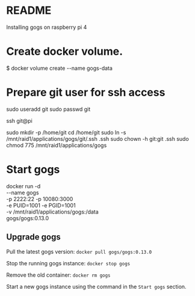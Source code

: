 # README #

Installing gogs on raspberry pi 4

# Create docker volume.
$ docker volume create --name gogs-data

# Prepare git user for ssh access
sudo useradd git
sudo passwd git

ssh git@pi

sudo mkdir -p /home/git
cd /home/git
sudo ln -s /mnt/raid1/applications/gogs/git/.ssh .ssh
sudo chown -h git:git .ssh
sudo chmod 775 /mnt/raid1/applications/gogs

# Start gogs
docker run -d \
    --name gogs \
    -p 2222:22 -p 10080:3000 \
    -e PUID=1001 -e PGID=1001 \
    -v /mnt/raid1/applications/gogs:/data \
    gogs/gogs:0.13.0

## Upgrade gogs

Pull the latest gogs version:
`docker pull gogs/gogs:0.13.0`

Stop the running gogs instance:
`docker stop gogs`

Remove the old container:
`docker rm gogs`

Start a new gogs instance using the command in the `Start gogs` section.